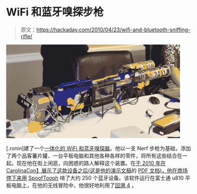 # WiFi 和蓝牙嗅探步枪

> 原文：<https://hackaday.com/2010/04/23/wifi-and-bluetooth-sniffing-rifle/>

![](img/7f6d73a5e7936899b586804565b47d09.png "wifi-bt-sniffing-rifle")

[.ronin]建了一个[一体化的 WiFi 和蓝牙嗅探器](http://www.hackfromacave.com/articles_and_adventures/building_vera-ng.html)。他以一支 Nerf 步枪为基础，添加了两个品客薯片罐、一台平板电脑和其他各种各样的零件，将所有这些结合在一起。现在他在街上闲逛，向困惑的路人解释这个装置。在[于 2010 年在 CarolinaCon】展示了这款设备之后(这是他的演示文稿](http://www.hackfromacave.com/articles_and_adventures/carolinacon2010.html)的 [PDF 文档)，他在商场停下来用](http://www.google.com/url?sa=t&source=web&ct=res&cd=6&ved=0CCMQFjAF&url=http%3A%2F%2Fwww.hackfromacave.com%2Fpublications%2FVERA-NG_CarolinaCon2010.pdf&rct=j&q=vera-ng&ei=uWXQS8-HL4iSNrPopfYP&usg=AFQjCNHjKC9wvJefxd_jL1Lk1qH_jtfCMw&sig2=Nu4LP5MD16BReBFZa1Cd3A) [SpoofTooph](http://www.hackfromacave.com/projects/spooftooph.html) 啃了大约 250 个蓝牙设备。该软件运行在富士通 u810 平板电脑上，在他的无线冒险中，他很好地利用了[回溯 4](http://hackaday.com/2009/07/02/crack-wep-using-backtrack/) 。
